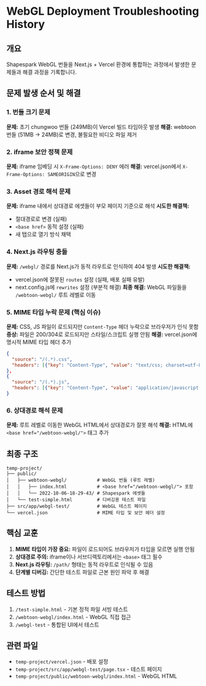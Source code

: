 # WebGL Deployment Troubleshooting History

## 개요
Shapespark WebGL 번들을 Next.js + Vercel 환경에 통합하는 과정에서 발생한 문제들과 해결 과정을 기록합니다.

## 문제 발생 순서 및 해결

### 1. 번들 크기 문제
**문제:** 초기 chungwoo 번들 (249MB)이 Vercel 빌드 타임아웃 발생
**해결:** webtoon 번들 (51MB → 24MB)로 변경, 불필요한 비디오 파일 제거

### 2. iframe 보안 정책 문제
**문제:** iframe 임베딩 시 `X-Frame-Options: DENY` 에러
**해결:** vercel.json에서 `X-Frame-Options: SAMEORIGIN`으로 변경

### 3. Asset 경로 해석 문제
**문제:** iframe 내에서 상대경로 에셋들이 부모 페이지 기준으로 해석
**시도한 해결책:**
- 절대경로로 변경 (실패)
- `<base href>` 동적 설정 (실패) 
- 새 탭으로 열기 방식 채택

### 4. Next.js 라우팅 충돌
**문제:** `/webgl/` 경로를 Next.js가 동적 라우트로 인식하여 404 발생
**시도한 해결책:**
- vercel.json에 잘못된 `routes` 설정 (실패, 배포 실패 유발)
- next.config.js에 `rewrites` 설정 (부분적 해결)
**최종 해결:** WebGL 파일들을 `/webtoon-webgl/` 루트 레벨로 이동

### 5. MIME 타입 누락 문제 (핵심 이슈)
**문제:** CSS, JS 파일이 로드되지만 `Content-Type` 헤더 누락으로 브라우저가 인식 못함
**증상:** 파일은 200/304로 로드되지만 스타일/스크립트 실행 안됨
**해결:** vercel.json에 명시적 MIME 타입 헤더 추가
```json
{
  "source": "/(.*).css",
  "headers": [{"key": "Content-Type", "value": "text/css; charset=utf-8"}]
},
{
  "source": "/(.*).js", 
  "headers": [{"key": "Content-Type", "value": "application/javascript; charset=utf-8"}]
}
```

### 6. 상대경로 해석 문제
**문제:** 루트 레벨로 이동한 WebGL HTML에서 상대경로가 잘못 해석
**해결:** HTML에 `<base href="/webtoon-webgl/">` 태그 추가

## 최종 구조

```
temp-project/
├── public/
│   ├── webtoon-webgl/           # WebGL 번들 (루트 레벨)
│   │   ├── index.html           # <base href="/webtoon-webgl/"> 포함
│   │   └── 2022-10-06-18-29-43/ # Shapespark 에셋들
│   └── test-simple.html         # 디버깅용 테스트 파일
├── src/app/webgl-test/          # WebGL 테스트 페이지
└── vercel.json                  # MIME 타입 및 보안 헤더 설정
```

## 핵심 교훈

1. **MIME 타입이 가장 중요:** 파일이 로드되어도 브라우저가 타입을 모르면 실행 안됨
2. **상대경로 주의:** iframe이나 서브디렉토리에서는 `<base>` 태그 필수
3. **Next.js 라우팅:** `/path/` 형태는 동적 라우트로 인식될 수 있음
4. **단계별 디버깅:** 간단한 테스트 파일로 근본 원인 파악 후 해결

## 테스트 방법

1. `/test-simple.html` - 기본 정적 파일 서빙 테스트
2. `/webtoon-webgl/index.html` - WebGL 직접 접근
3. `/webgl-test` - 통합된 UI에서 테스트

## 관련 파일

- `temp-project/vercel.json` - 배포 설정
- `temp-project/src/app/webgl-test/page.tsx` - 테스트 페이지
- `temp-project/public/webtoon-webgl/index.html` - WebGL HTML